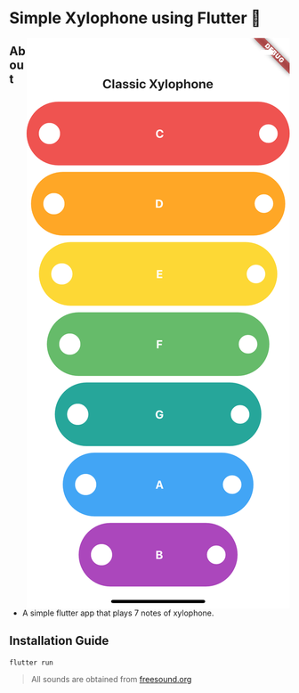 # Simple Xylophone using Flutter 🎹

<img align="right" src="xylophone_screen.png" alt="app screenshot">

## About

- A simple flutter app that plays 7 notes of xylophone. 

## Installation Guide
 ```
flutter run
 ```


>All sounds are obtained from  [freesound.org](https://www.freesound.org/)
